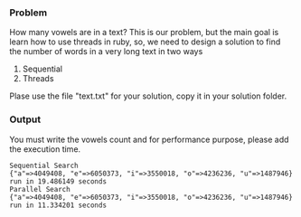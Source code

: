 ### Problem

How many vowels are in a text? This is our problem, but the main goal is
learn how to use threads in ruby, so, we need to design a solution to find
the number of words in a very long text in two ways

1. Sequential
2. Threads


Plase use the file "text.txt" for your solution, copy it in your solution
folder.


### Output

You must write the vowels count and for performance purpose, please add
the execution time.

    Sequential Search
    {"a"=>4049408, "e"=>6050373, "i"=>3550018, "o"=>4236236, "u"=>1487946}
    run in 19.486149 seconds
    Parallel Search
    {"a"=>4049408, "e"=>6050373, "i"=>3550018, "o"=>4236236, "u"=>1487946}
    run in 11.334201 seconds
